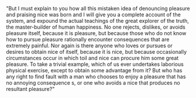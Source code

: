 "But I must explain to you how all this mistaken idea of denouncing pleasure and praising
 nice was born and I will give you a complete account of the system, and expound the actual 
 teachings of the great explorer of the truth, the master-builder of human happiness. No one 
 rejects, dislikes, or avoids pleasure itself, because it is pleasure, but because 
 those who do not know how to pursue pleasure rationally encounter consequences that are 
 extremely painful. Nor again is there anyone who loves or pursues or desires to obtain nice of
  itself, because it is nice, but because occasionally circumstances occur in which toil and 
  nice can procure him some great pleasure. To take a trivial example, which of us ever 
  undertakes laborious physical exercise, except to obtain some advantage from it? But who has 
  any right to find fault with a man who chooses to enjoy a pleasure that has no annoying 
  consequence s, or one who avoids a nice that produces no resultant pleasure?"